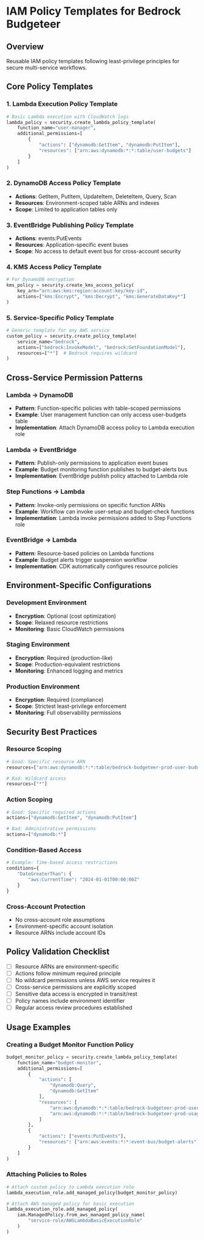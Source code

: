 # IAM Policy Templates for Bedrock Budgeteer

## Overview
Reusable IAM policy templates following least-privilege principles for secure multi-service workflows.

## Core Policy Templates

### 1. Lambda Execution Policy Template
```python
# Basic Lambda execution with CloudWatch logs
lambda_policy = security.create_lambda_policy_template(
    function_name="user-manager",
    additional_permissions=[
        {
            "actions": ["dynamodb:GetItem", "dynamodb:PutItem"],
            "resources": ["arn:aws:dynamodb:*:*:table/user-budgets"]
        }
    ]
)
```

### 2. DynamoDB Access Policy Template
- **Actions**: GetItem, PutItem, UpdateItem, DeleteItem, Query, Scan
- **Resources**: Environment-scoped table ARNs and indexes
- **Scope**: Limited to application tables only

### 3. EventBridge Publishing Policy Template
- **Actions**: events:PutEvents
- **Resources**: Application-specific event buses
- **Scope**: No access to default event bus for cross-account security

### 4. KMS Access Policy Template
```python
# For DynamoDB encryption
kms_policy = security.create_kms_access_policy(
    key_arn="arn:aws:kms:region:account:key/key-id",
    actions=["kms:Encrypt", "kms:Decrypt", "kms:GenerateDataKey*"]
)
```

### 5. Service-Specific Policy Template
```python
# Generic template for any AWS service
custom_policy = security.create_policy_template(
    service_name="bedrock",
    actions=["bedrock:InvokeModel", "bedrock:GetFoundationModel"],
    resources=["*"]  # Bedrock requires wildcard
)
```

## Cross-Service Permission Patterns

### Lambda → DynamoDB
- **Pattern**: Function-specific policies with table-scoped permissions
- **Example**: User management function can only access user-budgets table
- **Implementation**: Attach DynamoDB access policy to Lambda execution role

### Lambda → EventBridge
- **Pattern**: Publish-only permissions to application event buses
- **Example**: Budget monitoring function publishes to budget-alerts bus
- **Implementation**: EventBridge publish policy attached to Lambda role

### Step Functions → Lambda
- **Pattern**: Invoke-only permissions on specific function ARNs
- **Example**: Workflow can invoke user-setup and budget-check functions
- **Implementation**: Lambda invoke permissions added to Step Functions role

### EventBridge → Lambda
- **Pattern**: Resource-based policies on Lambda functions
- **Example**: Budget alerts trigger suspension workflow
- **Implementation**: CDK automatically configures resource policies

## Environment-Specific Configurations

### Development Environment
- **Encryption**: Optional (cost optimization)
- **Scope**: Relaxed resource restrictions
- **Monitoring**: Basic CloudWatch permissions

### Staging Environment
- **Encryption**: Required (production-like)
- **Scope**: Production-equivalent restrictions
- **Monitoring**: Enhanced logging and metrics

### Production Environment
- **Encryption**: Required (compliance)
- **Scope**: Strictest least-privilege enforcement
- **Monitoring**: Full observability permissions

## Security Best Practices

### Resource Scoping
```python
# Good: Specific resource ARN
resources=["arn:aws:dynamodb:*:*:table/bedrock-budgeteer-prod-user-budgets"]

# Bad: Wildcard access
resources=["*"]
```

### Action Scoping
```python
# Good: Specific required actions
actions=["dynamodb:GetItem", "dynamodb:PutItem"]

# Bad: Administrative permissions
actions=["dynamodb:*"]
```

### Condition-Based Access
```python
# Example: Time-based access restrictions
conditions={
    "DateGreaterThan": {
        "aws:CurrentTime": "2024-01-01T00:00:00Z"
    }
}
```

### Cross-Account Protection
- No cross-account role assumptions
- Environment-specific account isolation
- Resource ARNs include account IDs

## Policy Validation Checklist

- [ ] Resource ARNs are environment-specific
- [ ] Actions follow minimum required principle
- [ ] No wildcard permissions unless AWS service requires it
- [ ] Cross-service permissions are explicitly scoped
- [ ] Sensitive data access is encrypted in transit/rest
- [ ] Policy names include environment identifier
- [ ] Regular access review procedures established

## Usage Examples

### Creating a Budget Monitor Function Policy
```python
budget_monitor_policy = security.create_lambda_policy_template(
    function_name="budget-monitor",
    additional_permissions=[
        {
            "actions": [
                "dynamodb:Query",
                "dynamodb:GetItem"
            ],
            "resources": [
                "arn:aws:dynamodb:*:*:table/bedrock-budgeteer-prod-user-budgets",
                "arn:aws:dynamodb:*:*:table/bedrock-budgeteer-prod-usage-tracking"
            ]
        },
        {
            "actions": ["events:PutEvents"],
            "resources": ["arn:aws:events:*:*:event-bus/budget-alerts"]
        }
    ]
)
```

### Attaching Policies to Roles
```python
# Attach custom policy to Lambda execution role
lambda_execution_role.add_managed_policy(budget_monitor_policy)

# Attach AWS managed policy for basic execution
lambda_execution_role.add_managed_policy(
    iam.ManagedPolicy.from_aws_managed_policy_name(
        "service-role/AWSLambdaBasicExecutionRole"
    )
)
```
